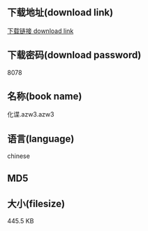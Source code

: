 ## 下载地址(download link)
[下载链接 download link](https://tutu365.netlify.app/?s=%E5%8C%96%E8%B0%8D.azw3)

## 下载密码(download password)
8078

## 名称(book name)
化谍.azw3.azw3

## 语言(language)
chinese

## MD5


## 大小(filesize)
445.5 KB
